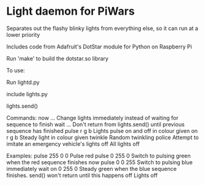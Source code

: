 Light daemon for PiWars
=======================

Separates out the flashy blinky lights from everything else, so it can run
at a lower priority

Includes code from Adafruit's DotStar module for Python on Raspberry Pi

Run 'make' to build the dotstar.so library

To use:

Run lightd.py

include lights.py

lights.send(<command>)


Commands:
	now ...		Change lights immediately instead of waiting for sequence to finish
	wait ...	Don't return from lights.send() until previous sequence has finished
	pulse r g b	Lights pulse on and off in colour given
	on r g b	Steady light in colour given
	twinkle		Random twinkling
	police		Attempt to imitate an emergency vehicle's lights
	off		All lights off


Examples:
	pulse 255 0 0		Pulse red
	pulse 0 255 0		Switch to pulsing green when the red sequence finishes
	now pulse 0 0 255	Switch to pulsing blue immediately
	wait on	0 255 0		Steady green when the blue sequence finishes.
				send() won't return until this happens
	off			Lights off
